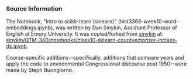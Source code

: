 
### Source Information

The Notebook, "Intro to scikit-learn (sklearn)" (hist3368-week10-word-embeddings.ipynb), was written by Dan Sinykin, Assistant Professor of English at Emory University. It was copied/forked from [sinykin](https://github.com/sinykin) at: [sinykin/QTM-340/notebooks/class10-sklearn-countvectorizer-inclass-ds.ipynb](https://github.com/sinykin/QTM-340/blob/master/notebooks/class10-sklearn-countvectorizer-inclass-ds.ipynb). 

Course-specific additions--specifically, additions that compare years and apply the code to environmental Congressional discourse post 1950--were made by Steph Buongiorno.
